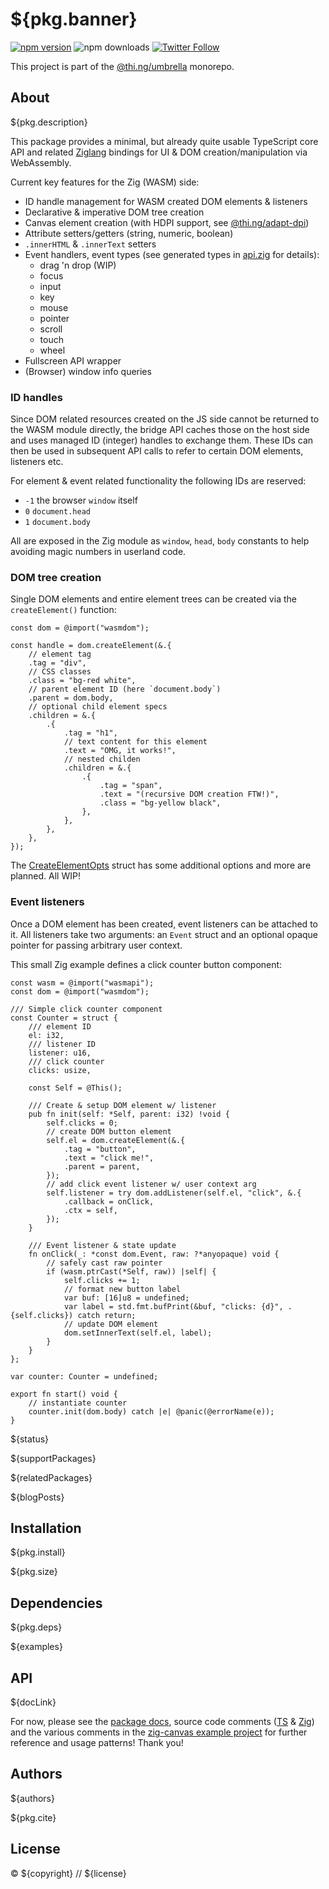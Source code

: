 # ${pkg.banner}

[![npm version](https://img.shields.io/npm/v/${pkg.name}.svg)](https://www.npmjs.com/package/${pkg.name})
![npm downloads](https://img.shields.io/npm/dm/${pkg.name}.svg)
[![Twitter Follow](https://img.shields.io/twitter/follow/thing_umbrella.svg?style=flat-square&label=twitter)](https://twitter.com/thing_umbrella)

This project is part of the
[@thi.ng/umbrella](https://github.com/thi-ng/umbrella/) monorepo.

<!-- TOC -->

## About

${pkg.description}

This package provides a minimal, but already quite usable TypeScript core API
and related [Ziglang](https://ziglang.org) bindings for UI & DOM
creation/manipulation via WebAssembly.

Current key features for the Zig (WASM) side:

- ID handle management for WASM created DOM elements & listeners
- Declarative & imperative DOM tree creation
- Canvas element creation (with HDPI support, see [@thi.ng/adapt-dpi]())
- Attribute setters/getters (string, numeric, boolean)
- `.innerHTML` & `.innerText` setters
- Event handlers, event types (see generated types in [api.zig](https://github.com/thi-ng/umbrella/blob/develop/packages/wasm-api-dom/zig/api.zig) for details):
	- drag 'n drop (WIP)
	- focus
	- input
    - key
    - mouse
    - pointer
    - scroll
    - touch
    - wheel
- Fullscreen API wrapper
- (Browser) window info queries

### ID handles

Since DOM related resources created on the JS side cannot be returned to the
WASM module directly, the bridge API caches those on the host side and uses
managed ID (integer) handles to exchange them. These IDs can then be used in
subsequent API calls to refer to certain DOM elements, listeners etc.

For element & event related functionality the following IDs are reserved:

- `-1` the browser `window` itself
- `0` `document.head`
- `1` `document.body`

All are exposed in the Zig module as `window`, `head`, `body` constants to help
avoiding magic numbers in userland code.

### DOM tree creation

Single DOM elements and entire element trees can be created via the
`createElement()` function:

```zig
const dom = @import("wasmdom");

const handle = dom.createElement(&.{
	// element tag
	.tag = "div",
	// CSS classes
	.class = "bg-red white",
	// parent element ID (here `document.body`)
	.parent = dom.body,
	// optional child element specs
	.children = &.{
		.{
			.tag = "h1",
			// text content for this element
			.text = "OMG, it works!",
			// nested childen
			.children = &.{
				.{
					.tag = "span",
					.text = "(recursive DOM creation FTW!)",
					.class = "bg-yellow black",
				},
			},
		},
	},
});
```

The
[CreateElementOpts](https://docs.thi.ng/umbrella/wasm-api-dom/interfaces/CreateElementOpts.html)
struct has some additional options and more are planned. All WIP!

### Event listeners

Once a DOM element has been created, event listeners can be attached to it. All
listeners take two arguments: an `Event` struct and an optional opaque pointer
for passing arbitrary user context.

This small Zig example defines a click counter button component:

```zig
const wasm = @import("wasmapi");
const dom = @import("wasmdom");

/// Simple click counter component
const Counter = struct {
	/// element ID
    el: i32,
	/// listener ID
    listener: u16,
	/// click counter
    clicks: usize,

    const Self = @This();

	/// Create & setup DOM element w/ listener
    pub fn init(self: *Self, parent: i32) !void {
        self.clicks = 0;
		// create DOM button element
        self.el = dom.createElement(&.{
            .tag = "button",
            .text = "click me!",
            .parent = parent,
        });
		// add click event listener w/ user context arg
        self.listener = try dom.addListener(self.el, "click", &.{
            .callback = onClick,
            .ctx = self,
        });
    }

	/// Event listener & state update
    fn onClick(_: *const dom.Event, raw: ?*anyopaque) void {
		// safely cast raw pointer
        if (wasm.ptrCast(*Self, raw)) |self| {
            self.clicks += 1;
			// format new button label
            var buf: [16]u8 = undefined;
            var label = std.fmt.bufPrint(&buf, "clicks: {d}", .{self.clicks}) catch return;
			// update DOM element
            dom.setInnerText(self.el, label);
        }
    }
};

var counter: Counter = undefined;

export fn start() void {
	// instantiate counter
	counter.init(dom.body) catch |e| @panic(@errorName(e));
}
```

${status}

${supportPackages}

${relatedPackages}

${blogPosts}

## Installation

${pkg.install}

${pkg.size}

## Dependencies

${pkg.deps}

${examples}

## API

${docLink}

For now, please see the [package
docs](https://docs.thi.ng/umbrella/wasm-api-dom/), source code comments
([TS](https://github.com/thi-ng/umbrella/tree/develop/packages/wasm-api-dom/src/)
&
[Zig](https://github.com/thi-ng/umbrella/tree/develop/packages/wasm-api-dom/zig/))
and the various comments in the [zig-canvas example
project](https://github.com/thi-ng/umbrella/tree/develop/examples/zig-canvas)
for further reference and usage patterns! Thank you!

## Authors

${authors}

${pkg.cite}

## License

&copy; ${copyright} // ${license}
